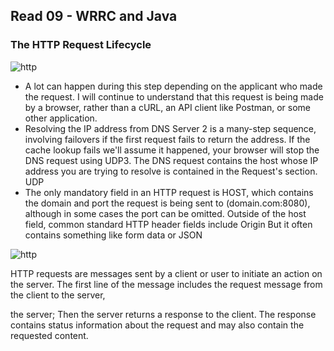 Read 09 - WRRC and Java
-----------------------------------------------------------------------------------------------------

### The HTTP Request Lifecycle
![http](https://miro.medium.com/max/689/1*4SEvcz6KvyaqOqBpJABTBg.png)

- A lot can happen during this step depending on the applicant who made the request. I will continue to understand that this request is being made by a browser, rather than a cURL, an API client like Postman, or some other application.
- Resolving the IP address from DNS Server 2 is a many-step sequence, involving failovers if the first request fails to return the address. If the cache lookup fails we'll assume it happened, your browser will stop the DNS request using UDP3. The DNS request contains the host whose IP address you are trying to resolve is contained in the Request's section. UDP
- The only mandatory field in an HTTP request is HOST, which contains the domain and port the request is being sent to (domain.com:8080), although in some cases the port can be omitted. Outside of the host field, common standard HTTP header fields include Origin
But it often contains something like form data or JSON

![http](https://cdn.journaldev.com/wp-content/uploads/2015/03/java-HttpURLConnection.png)

HTTP requests are messages sent by a client or user to initiate an action on the server. The first line of the message includes the request message from the client to the server,

the server; Then the server returns a response to the client. The response contains status information about the request and may also contain the requested content.
